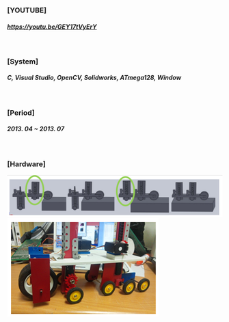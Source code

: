 ### [YOUTUBE]
##### https://youtu.be/GEY17tVyErY
<br>


### [System]
##### C, Visual Studio, OpenCV, Solidworks, ATmega128, Window
<br>


### [Period]
##### 2013. 04 ~ 2013. 07
<br>

### [Hardware]
![alt text](../images/img3.PNG)
![alt text](../images/img4.PNG)
